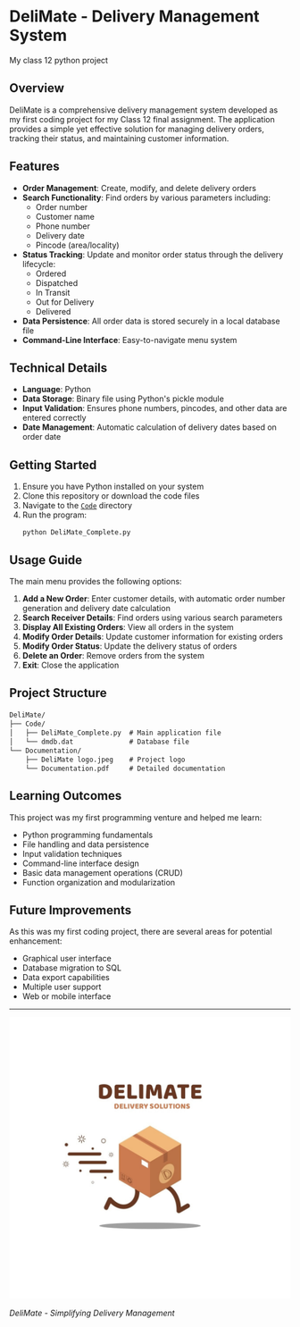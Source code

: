 # DeliMate - Delivery Management System 
My class 12 python project

## Overview

DeliMate is a comprehensive delivery management system developed as my first coding project for my Class 12 final assignment. The application provides a simple yet effective solution for managing delivery orders, tracking their status, and maintaining customer information.

## Features

- **Order Management**: Create, modify, and delete delivery orders
- **Search Functionality**: Find orders by various parameters including:
  - Order number
  - Customer name
  - Phone number
  - Delivery date
  - Pincode (area/locality)
- **Status Tracking**: Update and monitor order status through the delivery lifecycle:
  - Ordered
  - Dispatched
  - In Transit
  - Out for Delivery
  - Delivered
- **Data Persistence**: All order data is stored securely in a local database file
- **Command-Line Interface**: Easy-to-navigate menu system

## Technical Details

- **Language**: Python
- **Data Storage**: Binary file using Python's pickle module
- **Input Validation**: Ensures phone numbers, pincodes, and other data are entered correctly
- **Date Management**: Automatic calculation of delivery dates based on order date

## Getting Started

1. Ensure you have Python installed on your system
2. Clone this repository or download the code files
3. Navigate to the [`Code`](Code) directory
4. Run the program:
   ```
   python DeliMate_Complete.py
   ```

## Usage Guide

The main menu provides the following options:

1. **Add a New Order**: Enter customer details, with automatic order number generation and delivery date calculation
2. **Search Receiver Details**: Find orders using various search parameters
3. **Display All Existing Orders**: View all orders in the system
4. **Modify Order Details**: Update customer information for existing orders
5. **Modify Order Status**: Update the delivery status of orders
6. **Delete an Order**: Remove orders from the system
7. **Exit**: Close the application

## Project Structure

```
DeliMate/
├── Code/
│   ├── DeliMate_Complete.py  # Main application file
│   └── dmdb.dat              # Database file
└── Documentation/
    ├── DeliMate logo.jpeg    # Project logo
    └── Documentation.pdf     # Detailed documentation
```

## Learning Outcomes

This project was my first programming venture and helped me learn:
- Python programming fundamentals
- File handling and data persistence
- Input validation techniques
- Command-line interface design
- Basic data management operations (CRUD)
- Function organization and modularization

## Future Improvements

As this was my first coding project, there are several areas for potential enhancement:
- Graphical user interface
- Database migration to SQL
- Data export capabilities
- Multiple user support
- Web or mobile interface

---

![DeliMate Logo](Documentation/DeliMate%20logo.jpeg)

*DeliMate - Simplifying Delivery Management*
